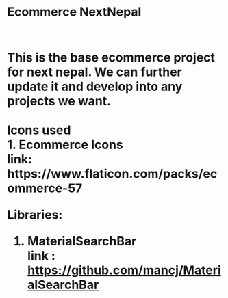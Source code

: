 <h1>Ecommerce NextNepal<h1><br>
This is the base ecommerce project for next nepal. We can further update it and develop into any projects we want.<br><br>
<strong>Icons used</strong><br>
1. Ecommerce Icons <br>
link: https://www.flaticon.com/packs/ecommerce-57

<strong>Libraries:</strong><br>
1. MaterialSearchBar<br>
link : https://github.com/mancj/MaterialSearchBar<br>